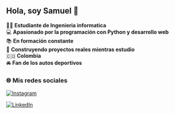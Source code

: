 ## Hola, soy Samuel 👋

:student: **Estudiante de Ingenieria informatica**  
:computer: **Apasionado por la programación con Python y desarrollo web**  
:books: **En formación constante**  
:rocket: **Construyendo proyectos reales mientras estudio**  
🇨🇴 **Colombia**  
:oncoming_automobile: **Fan de los autos deportivos**

### 🌐 Mis redes sociales

[![Instagram](https://img.shields.io/badge/Instagram-%23E4405F.svg?style=for-the-badge&logo=Instagram&logoColor=white)](https://www.instagram.com/s.mndz098/)

[![LinkedIn](https://img.shields.io/badge/LinkedIn-%230077B5.svg?style=for-the-badge&logo=linkedin&logoColor=white)](https://www.linkedin.com/in/samuel-mendoza-45603b325/)

